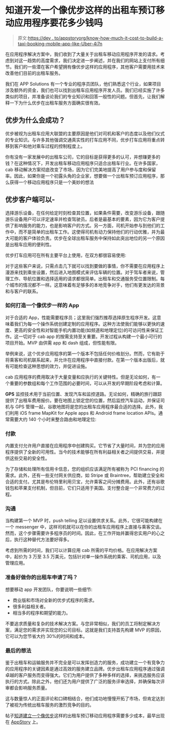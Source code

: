 # 知道开发一个像优步这样的出租车预订移动应用程序要花多少钱吗

> 原文:[https://dev . to/appstoryorg/know-how-much-it-cost-to-build-a-taxi-booking-mobile-app-like-Uber-4i7n](https://dev.to/appstoryorg/know-how-much-it-costs-to-build-a-taxi-booking-mobile-app-like-uber-4i7n)

在应用程序解决方案中，我们收到了大量关于出租车移动应用程序开发的请求。考虑到对这一趋势的高度需求，我们决定进一步阐述，并在我们的网站上支付所有细节。我们的一些潜在客户希望拥有像优步这样的应用程序，其他客户需要用技术来改善他们目前的出租车服务。

我们在 APP Solutions 有一个专业的程序员团队，他们熟悉这个行业，如果项目涉及额外的资金，我们也可以找到出租车应用程序开发人员。我们已经实施了许多类似的项目，并准备谈论我们的专业知识和回答一般性的问题。但首先，让我们解释一下为什么优步在出租车服务方面确实很有效。

## [](#why-uber-is-successful)优步为什么会成功？

优步被视为出租车应用大联盟的主要原因是他们对司机和客户的态度以及他们仪式的专业知识。与许多其他强调交通真实性的打车应用不同，优步打车应用将重点转移到客户和他对乘车过程的控制程度上。

你有没有一家发展中的出租车公司，它的目标是获得更多的认可，并想赚更多的钱？在这种情况下，开发出租车移动应用程序只适合出租车行业。在许多国家，cab 移动解决方案彻底改变了市场，因为它们完美地提高了用户参与度和保留率。因此，如果你是一个初露头角的企业家，想要做一个出租车预订应用程序，那么获得一个移动应用程序只是一个美妙的想法

## [](#an-uber-client-can)优步客户端可以-

选择游乐设备，在任何给定时刻检查其位置，如果条件需要，改变游乐设备，跟随游乐设备用户可以评定速率并检查驾驶员。后者是最基本的要素，因为它为客户提供了影响服务的能力，也是影响客户的方式。另一方面，司机开始参与到他们的工作中，而不是简单的出租车工作。这使得司机有动力保持他们的行动优雅，并为最大可能的客户体验负责。优步在全球出租车服务中保持如此突出地位的另一个原因是出租车应用的便利性。

优步打车应用可在所有主要平台上使用，在双方都很容易使用:

对于这些客户来说，只需点击几下就可以找到要做的事情，你不需要在应用程序上漫游来找到乘坐设置，然后进入地图模式来评估车辆的位置。对于驾车者来说，管理工作、导航位置和选择适用的请求都很简单。出租车和交通服务受位置限制。每个城市的情况都不一样。这意味着有足够多的本地竞争对手，他们有更发达的背景和与客户的联系。

### [](#how-to-build-an-app-like-uber)**如何打造一个像优步一样的 App**

对于合适的 App，性能需要程序员；这里我们强烈推荐选择原生程序开发。这意味着我们为每一个操作系统创建定制的应用程序。这种方法使我们能够以更快的速度、更高的安全性和对智能手机内置功能(如频道和地理定位)的可访问性来保证工作。这一切对于 cab app 的按需支持至关重要。开发过程从构建一个最小可行的项目开始。MVP 由供需 app 和 dash 组成，但性能有限。

举例来说，这个优步应用程序的第一个版本不包括任何价格划分。然而，它有助于将乘客和司机联系起来，并允许在应用程序中直接付款。在第一个版本出版后，就有可能检查这种思想的效力，并促进设施。

cab 应用程序的费用取决于大量变量和应执行的关键特性。但是无论如何，有一个重要的参数组和每个工作范围的必要时间，可以从开发的早期阶段考虑和计算。

**GPS** 监控技术用于当前位置、发现汽车和监控道路。无论如何，精确的旅行跟踪提供了出租车费用报价。要在地图上锁定您的位置，然后监控汽车运动，并保证司机与 GPS 管理一起，谷歌地图将是您的出租车应用程序最合适的选择。此外，我们利用 iOS frame MapKit for Apple apps 和 Android frame location APIs。通常需要大约 140 个小时来整合路由和地理定位:

### [](#payment)付款

内置支付允许用户直接在应用程序中创建购买。它节省了大量时间，并为您的应用程序提供了全新的可用性。当今的技术能够在所有利益相关者之间提供交易，并提供这些交易的安全性。

为了存储和处理所有信用卡信息，您的组织应该满足所有被称为 PCI financing 的需求。此外，还有一些支付网关供应商，如 Stripe 或 Braintree，帮助建立安全和合适的支付。尤其是布伦特里利用贝宝，允许乘客之间分摊费用。此外，还有谷歌钱包和苹果支付机制，但目前，它们只适用于美国。支付整合是一个非常费力的过程。

### [](#communication)沟通

当构建第一个 MVP 时，push telling 足以设置供求关系。此外，它很可能构建在一个 messenger 中，这样司机就可以在你的出租车应用程序上直接与乘客交谈。然而，这个步骤需要许多程序员的时间。因此，在工作开始并赢得忠实用户的心之后，执行这种替代方法要好得多。

考虑到所需的时间，我们可以计算应用 cab 所需的平均价格。在应用解决方案中，起价为 3 万至 3.5 万美元，包括针对单一操作系统的乘客、司机应用，以及管理应用。

### [](#prepared-to-make-your-cab-application)准备好做你的出租车申请了吗？

想要移动 app 开发团队，你要说明一些细节:

*   商业版和市场对全新的优步式程序的需求。
*   很多利益相关者。
*   相当多的程序和期望的能力。

不要追求质量和复杂的技术解决方案。与您非常相似，我们的员工将制定解决方案，满足您的需求并实现您的公司目标。这就是我们支持首先构建 MVP 的原因，它可以为您节省大约 30%的时间和成本。

### [](#final-thoughts)最后的想法

鉴于出租车和运输服务并不完全是可以发挥创造力的服务，成功建立一个有竞争力的应用程序的关键因素是通过高效的服务建立品牌。优步出租车应用程序通过强调卓越的客户服务而变得强大。它们为用户提供了多种多样的选择，来挑选服务应该执行的方式。除此之外，他们还为用户提供了广泛的服务评审选择，并确保每次评审都会影响服务质量。

这与数量惊人的正面评论和口碑相结合，他们成功地慢慢开拓了市场，但肯定达到了被视为传统出租车服务的激烈竞争的目的。

帖子[知道建立一个像优步](https://www.appstory.org/cost-for-app-like/know-how-much-it-costs-to-build-a-taxi-booking-mobile-app-like-uber/)这样的出租车预订移动应用程序需要多少成本，最早出现在 [AppStory](https://www.appstory.org) 上。